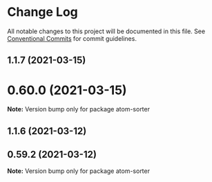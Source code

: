 # Change Log

All notable changes to this project will be documented in this file.
See [Conventional Commits](https://conventionalcommits.org) for commit guidelines.

## 1.1.7 (2021-03-15)



# 0.60.0 (2021-03-15)

**Note:** Version bump only for package atom-sorter





## 1.1.6 (2021-03-12)



## 0.59.2 (2021-03-12)

**Note:** Version bump only for package atom-sorter
